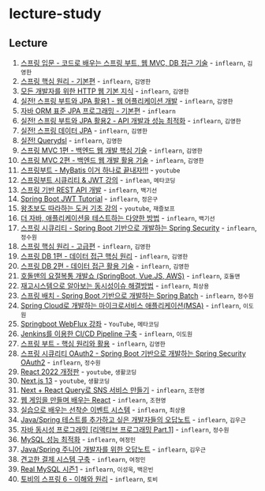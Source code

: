 # lecture-study

## Lecture

1. [스프링 입문 - 코드로 배우는 스프링 부트, 웹 MVC, DB 접근 기술](./1) - `inflearn`, `김영한`
2. [스프링 핵심 원리 - 기본편](./2) - `inflearn`, `김영한`
3. [모든 개발자를 위한 HTTP 웹 기본 지식](./3) - `inflearn`, `김영한`
4. [실전! 스프링 부트와 JPA 활용1 - 웹 어플리케이션 개발](./4) - `inflearn`, `김영한`
5. [자바 ORM 표준 JPA 프로그래밍 - 기본편](./5) - `inflearn`
6. [실전! 스프링 부트와 JPA 활용2 - API 개발과 성능 최적화](./6) - `inflearn`, `김영한`
7. [실전! 스프링 데이터 JPA](./7) - `inflearn`, `김영한`
8. [실전! Querydsl](./8) - `inflearn`, `김영한`
9. [스프링 MVC 1편 - 백엔드 웹 개발 핵심 기술](./9) - `inflearn`, `김영한`
10. [스프링 MVC 2편 - 백엔드 웹 개발 활용 기술](./10) - `inflearn`, `김영한`
11. [스프링부트 - MyBatis 이거 하나로 끝내자!!!](./11) - `youtube`
12. [스프링부트 시큐리티 & JWT 강의](./12) - `inflean`, `메타코딩`
13. [스프링 기반 REST API 개발](./13) - `inflearn`, `백기선`
14. [Spring Boot JWT Tutorial](./14) - `inflearn`, `정은구`
15. [왕초보도 따라하는 도커 기초 강의](./15) - `youtube`, `재즐보프`
16. [더 자바, 애플리케이션을 테스트하는 다양한 방법](./16) - `inflearn`, `백기선`
17. [스프링 시큐리티 - Spring Boot 기반으로 개발하는 Spring Security](./17) - `inflearn`, `정수원`
18. [스프링 핵심 원리 - 고급편](./18) - `inflearn`, `김영한`
19. [스프링 DB 1편 - 데이터 접근 핵심 원리](./19) - `inflearn`, `김영한`
20. [스프링 DB 2편 - 데이터 접근 활용 기술](./20) - `inflearn`, `김영한`
21. [호돌맨의 요절복통 개발쇼 (SpringBoot, Vue.JS, AWS)](./21) - `inflearn`, `호돌맨`
22. [재고시스템으로 알아보는 동시성이슈 해결방법](./22) - `inflearn`, `최상용`
23. [스프링 배치 - Spring Boot 기반으로 개발하는 Spring Batch](./23) - `inflearn`, `정수원`
24. [Spring Cloud로 개발하는 마이크로서비스 애플리케이션(MSA)](./24) - `inflearn`, `이도원`
25. [Springboot WebFlux 강좌](./25) - `YouTube`, `메타코딩`
26. [Jenkins를 이용한 CI/CD Pipeline 구축](./26) - `inflearn`, `이도원`
27. [스프링 부트 - 핵심 원리와 활용](./27) - `inflearn`, `김영한`
28. [스프링 시큐리티 OAuth2 - Spring Boot 기반으로 개발하는 Spring Security OAuth2](./28) - `inflearn`, `정수원`
29. [React 2022 개정판](./29) - `youtube`, `생활코딩`
30. [Next.js 13](./30) - `youtube`, `생활코딩`
31. [Next + React Query로 SNS 서비스 만들기](./31) - `inflearn`, `조현영`
32. [웹 게임을 만들며 배우는 React](./32) - `inflearn`, `조현영`
33. [실습으로 배우는 선착순 이벤트 시스템](./33) - `inflearn`, `최상용`
34. [Java/Spring 테스트를 추가하고 싶은 개발자들의 오답노트](./34) - `inflearn`, `김우근`
35. [자바 동시성 프로그래밍 [리액티브 프로그래밍 Part.1]](./35) - `inflearn`, `정수원`
36. [MySQL 성능 최적화](./36) - `inflearn`, `여정민`
37. [Java/Spring 주니어 개발자를 위한 오답노트](./37) - `inflearn`, `김우근`
38. [견고한 결제 시스템 구축](./38) - `inflearn`, `여정민`
39. [Real MySQL 시즌1](./39) - `inflearn`, `이성욱`, `백은빈`
40. [토비의 스프링 6 - 이해와 원리](./40) - `inflearn`, `토비`

